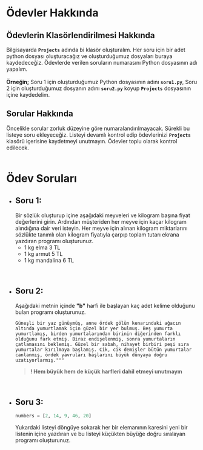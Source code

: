 # Ödevler Hakkında

## Ödevlerin Klasörlendirilmesi Hakkında
Bilgisayarda **`Projects`** adında bi klasör oluşturalım. Her soru için bir adet python dosyası oluşturacağız ve oluşturduğumuz dosyaları buraya kaydedeceğiz. Ödevlerde verilen soruların numarasını Python dosyasının adı yapalım.<br><br>
**Örneğin;** Soru 1 için oluşturduğumuz Python dosyasının adını **`soru1.py`**, Soru 2 için oluşturduğumuz dosyanın adını **`soru2.py`** koyup **`Projects`** dosyasının içine kaydedelim.
<br>
## Sorular Hakkında
Öncelikle sorular zorluk düzeyine göre numaralandırılmayacak. Sürekli bu listeye soru ekleyeceğiz. Listeyi devamlı kontrol edip ödevlerinizi **`Projects`** klasörü içerisine kaydetmeyi unutmayın. Ödevler toplu olarak kontrol edilecek.
<br><br>
# Ödev Soruları

* ## Soru 1:
	Bir sözlük oluşturup içine aşağıdaki meyveleri ve kilogram başına fiyat değerlerini girin. Ardından müşteriden her meyve için kaçar kilogram alındığına dair veri isteyin. 		Her meyve için alınan kilogram miktarlarını sözlükte tanımlı olan kilogram fiyatıyla çarpıp toplam tutarı ekrana yazdıran programı oluşturunuz.
	*	1 kg elma 3 TL
	*	1 kg armut 5 TL
	*	1 kg mandalina 6 TL
<br>

* ## Soru 2:
	Aşağıdaki metnin içinde **"b"** harfi ile başlayan kaç adet kelime olduğunu bulan programı oluşturunuz.

	```
	Güneşli bir yaz günüymüş, anne ördek gölün kenarındaki ağacın altında yumurtlamak için güzel bir yer bulmuş. Beş yumurta yumurtlamış, birden yumurtalarından birinin diğerinden farklı olduğunu fark etmiş. Biraz endişelenmiş, sonra yumurtaların çatlamasını beklemiş. Güzel bir sabah, nihayet birbiri peşi sıra yumurtalar kırılmaya başlamış. Cik, cik demişler bütün yumurtalar canlanmış, ördek yavruları başlarını büyük dünyaya doğru uzatıyorlarmış."""
	```
	> **! Hem büyük hem de küçük harfleri dahil etmeyi unutmayın** 

<br>

* ## Soru 3:
	```python
	numbers = [2, 14, 9, 46, 20]
	```
	Yukardaki listeyi döngüye sokarak her bir elemanının karesini yeni bir listenin içine yazdıran ve bu listeyi küçükten büyüğe doğru sıralayan programı oluşturunuz.
